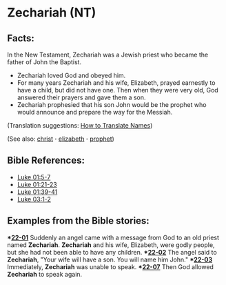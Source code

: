 # Zechariah (NT) #

## Facts: ##

In the New Testament, Zechariah was a Jewish priest who became the father of John the Baptist.

 * Zechariah loved God and obeyed him.
 * For many years Zechariah and his wife, Elizabeth, prayed earnestly to have a child, but did not have one. Then when they were very old, God answered their prayers and gave them a son.
 * Zechariah prophesied that his son John would be the prophet who would announce and prepare the way for the Messiah.

(Translation suggestions: [How to Translate Names](https://git.door43.org/Door43/en-ta-translate-vol1/src/master/content/translate_names.md))

(See also: [christ](../kt/christ.md) **·** [elizabeth](../other/elizabeth.md) **·** [prophet](../kt/prophet.md))

## Bible References: ##

* [Luke 01:5-7](https://door43.org/en/bible/notes/luk/01/05)
* [Luke 01:21-23](https://door43.org/en/bible/notes/luk/01/21)
* [Luke 01:39-41](https://door43.org/en/bible/notes/luk/01/39)
* [Luke 03:1-2](https://door43.org/en/bible/notes/luk/03/01)

## Examples from the Bible stories: ##

  __*[22-01](https://door43.org/en/obs/notes/frames/22-01)__ Suddenly an angel came with a message from God to an old priest named __Zechariah__. __Zechariah__ and his wife, Elizabeth, were godly people, but she had not been able to have any children.
  __*[22-02](https://door43.org/en/obs/notes/frames/22-02)__ The angel said to __Zechariah__, "Your wife will have a son. You will name him John."
  __*[22-03](https://door43.org/en/obs/notes/frames/22-03)__ Immediately, __Zechariah__ was unable to speak.
  __*[22-07](https://door43.org/en/obs/notes/frames/22-07)__ Then God allowed __Zechariah__ to speak again.




